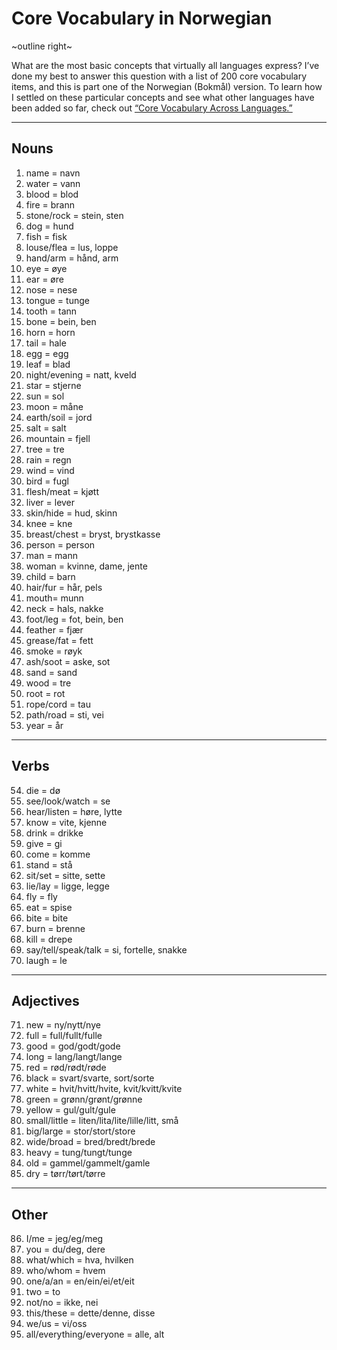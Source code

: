 # Core Vocabulary in Norwegian

~outline right~

What are the most basic concepts that virtually all languages express? I’ve done my best to answer this question with a list of 200 core vocabulary items, and this is part one of the Norwegian (Bokmål) version. To learn how I settled on these particular concepts and see what other languages have been added so far, check out [“Core Vocabulary Across Languages.”](/core-vocabulary)

---

## Nouns

1. name = navn
2. water = vann
3. blood = blod
4. fire = brann
5. stone/rock = stein, sten
6. dog = hund
7. fish = fisk
8. louse/flea = lus, loppe
9. hand/arm = hånd, arm
10. eye = øye
11. ear = øre
12. nose = nese
13. tongue = tunge
14. tooth = tann
15. bone = bein, ben
16. horn = horn
17. tail = hale
18. egg = egg
19. leaf = blad
20. night/evening = natt, kveld
21. star = stjerne
22. sun = sol
23. moon = måne
24. earth/soil = jord
25. salt = salt
26. mountain = fjell
27. tree = tre
28. rain = regn
29. wind = vind
30. bird = fugl
31. flesh/meat = kjøtt
32. liver = lever
33. skin/hide = hud, skinn
34. knee = kne
35. breast/chest = bryst, brystkasse
36. person = person
37. man = mann
38. woman = kvinne, dame, jente
39. child = barn
40. hair/fur = hår, pels
41. mouth= munn
42. neck = hals, nakke
43. foot/leg = fot, bein, ben
44. feather = fjær
45. grease/fat = fett
46. smoke = røyk
47. ash/soot = aske, sot
48. sand = sand
49. wood = tre
50. root = rot
51. rope/cord = tau
52. path/road = sti, vei
53. year = år

---

## Verbs

54. die = dø
55. see/look/watch = se
56. hear/listen = høre, lytte
57. know = vite, kjenne
58. drink = drikke
59. give = gi
60. come = komme
61. stand = stå
62. sit/set = sitte, sette
63. lie/lay = ligge, legge
64. fly = fly
65. eat = spise
66. bite = bite
67. burn = brenne
68. kill = drepe
69. say/tell/speak/talk = si, fortelle, snakke
70. laugh = le

---

## Adjectives

71. new = ny/nytt/nye
72. full = full/fullt/fulle
73. good = god/godt/gode
74. long = lang/langt/lange
75. red = rød/rødt/røde
76. black = svart/svarte, sort/sorte
77. white = hvit/hvitt/hvite, kvit/kvitt/kvite
78. green = grønn/grønt/grønne
79. yellow = gul/gult/gule
80. small/little = liten/lita/lite/lille/litt, små
81. big/large = stor/stort/store
82. wide/broad = bred/bredt/brede
83. heavy = tung/tungt/tunge
84. old = gammel/gammelt/gamle
85. dry = tørr/tørt/tørre

---

## Other

86. I/me = jeg/eg/meg
87. you = du/deg, dere
88. what/which = hva, hvilken
89. who/whom = hvem
90. one/a/an = en/ein/ei/et/eit
91. two = to
92. not/no = ikke, nei
93. this/these = dette/denne, disse
94. we/us = vi/oss
95. all/everything/everyone = alle, alt
